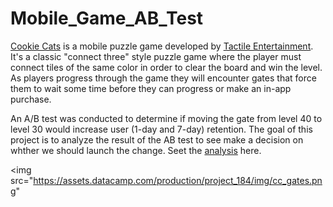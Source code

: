 # Mobile_Game_AB_Test

[Cookie Cats](https://www.facebook.com/cookiecatsgame) is a mobile puzzle game developed by [Tactile Entertainment](https://tactilegames.com/). It's a classic "connect three" style puzzle game where the player must connect tiles of the same color in order to clear the board and win the level. As players progress through the game they will encounter gates that force them to wait some time before they can progress or make an in-app purchase. 

An A/B test was conducted to determine if moving the gate from level 40 to level 30 would increase user (1-day and 7-day) retention. The goal of this project is to analyze the result of the AB test to see make a decision on whther we should launch the change. Seet the [analysis]() here.

<img src="https://assets.datacamp.com/production/project_184/img/cc_gates.png"
